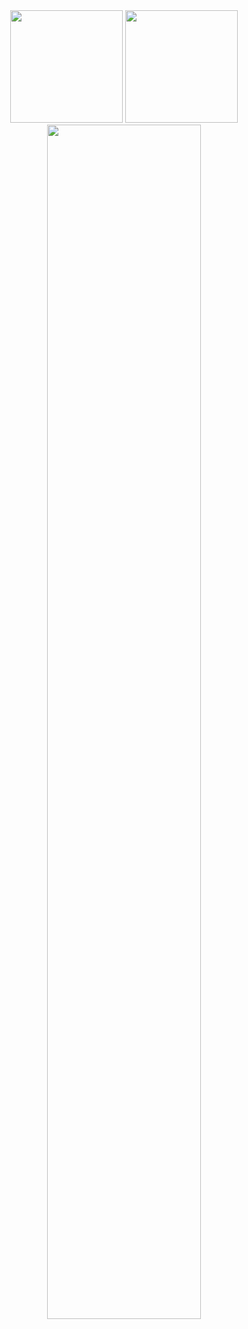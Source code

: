 <div align="center">
  <img height="180em" src="https://github-readme-stats-git-master-jesusmateranos-projects.vercel.app/api?username=JesusMaterano&count_private=true&show_icons=true&theme=tokyonight&border_radius=10&hide_border=true"/>
  <img height="180em" src="https://github-readme-stats-git-master-jesusmateranos-projects.vercel.app/api/top-langs/?username=JesusMaterano&hide=python&layout=compact&langs_count=8&theme=tokyonight&border_radius=10&hide_border=true"/>
  <br/>
  <img width="70%" src="https://github-profile-trophy.vercel.app/?username=JesusMaterano&theme=tokyonight&column=7&no-frame=true"/>
</div>
